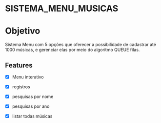 # SISTEMA_MENU_MUSICAS


# Objetivo 

<p> Sistema Menu com 5 opções que oferecer a possibilidade de cadastrar até 1000 músicas, e gerenciar elas por meio do algoritmo QUEUE filas. <p>

## Features

- [x] Menu interativo
- [x] registros
- [x] pesquisas por nome
- [x] pesquisas por ano
- [x] listar todas músicas



